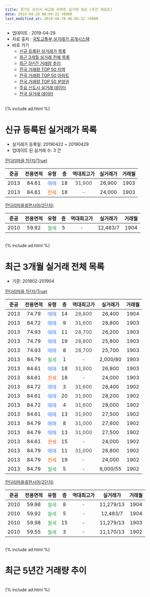 ```yaml
---
title: 경기도 오산시 세교동 아파트 실거래 정보 (주간 레포트)
date: 2019-04-29 06:04:22 +0900
last_modified_at: 2019-04-29 06:04:22 +0900
---
```


* 업데이트 : 2019-04-29
* 자료 출처 : [국토교통부 실거래가 공개시스템](http://rt.molit.go.kr)
* 바로 가기
    * [신규 등록된 실거래가 목록](#신규-등록된-실거래가-목록)
    * [최근 3개월 실거래 전체 목록](#최근-3개월-실거래-전체-목록)
    * [최근 5년간 거래량 추이](#최근-5년간-거래량-추이)
    * [전국 거래량 TOP 50 지역](https://inasie.github.io/apt-trade-info/최근-3개월-전국에서-가장-거래가-많이-발생한-지역)
    * [전국 거래량 TOP 50 아파트](https://inasie.github.io/apt-trade-info/최근-3개월-전국에서-가장-거래가-많이-발생한-아파트)
    * [전국 거래량 TOP 50 분양권](https://inasie.github.io/apt-trade-info/최근-3개월-전국에서-가장-거래가-많이-발생한-분양권)
    * [주요 신도시 실거래 데이터](https://inasie.github.io/apt-trade-info/주요-신도시)
    * [전국 실거래 데이터](https://inasie.github.io/apt-trade-info/전국)
<br>
{% include ad.html %}
<br>

# 신규 등록된 실거래가 목록
* 실거래가 등록일: 20190422 ~ 20190429
* 업데이트 된 실거래 수: 3 건


[잔다리마을 1단지(True)](https://search.naver.com/search.naver?query=%EA%B2%BD%EA%B8%B0%EB%8F%84+%EC%98%A4%EC%82%B0%EC%8B%9C+%EC%84%B8%EA%B5%90%EB%8F%99+%EC%9E%94%EB%8B%A4%EB%A6%AC%EB%A7%88%EC%9D%84+1%EB%8B%A8%EC%A7%80%28True%29)

|준공|전용면적|유형|층|역대최고가|실거래가|거래월|
|:---:|:---:|:---:|:---:|:---:|:---:|:---:|
|2013|84.61|<span style="color:#4285f3">매매</span>|18|<span style="color:#444444">31,900</span>|26,900|1903|
|2013|84.61|<span style="color:#ff5a00">전세</span>|18|<span style="color:#444444">-</span>|24,000|1903|

[잔다리마을휴먼시아(2단지)](https://search.naver.com/search.naver?query=%EA%B2%BD%EA%B8%B0%EB%8F%84+%EC%98%A4%EC%82%B0%EC%8B%9C+%EC%84%B8%EA%B5%90%EB%8F%99+%EC%9E%94%EB%8B%A4%EB%A6%AC%EB%A7%88%EC%9D%84%ED%9C%B4%EB%A8%BC%EC%8B%9C%EC%95%84%282%EB%8B%A8%EC%A7%80%29)

|준공|전용면적|유형|층|역대최고가|실거래가|거래월|
|:---:|:---:|:---:|:---:|:---:|:---:|:---:|
|2010|59.92|<span style="color:#34a853">월세</span>|5|<span style="color:#444444">-</span>|12,483/7|1904|


<br>
{% include ad.html %}
<br>

# 최근 3개월 실거래 전체 목록
* 기준: 201902-201904


[잔다리마을 1단지(True)](https://search.naver.com/search.naver?query=%EA%B2%BD%EA%B8%B0%EB%8F%84+%EC%98%A4%EC%82%B0%EC%8B%9C+%EC%84%B8%EA%B5%90%EB%8F%99+%EC%9E%94%EB%8B%A4%EB%A6%AC%EB%A7%88%EC%9D%84+1%EB%8B%A8%EC%A7%80%28True%29)

|준공|전용면적|유형|층|역대최고가|실거래가|거래월|
|:---:|:---:|:---:|:---:|:---:|:---:|:---:|
|2013|74.79|<span style="color:#4285f3">매매</span>|14|<span style="color:#444444">28,800</span>|26,400|1904|
|2013|84.72|<span style="color:#4285f3">매매</span>|9|<span style="color:#444444">31,600</span>|28,800|1903|
|2013|74.93|<span style="color:#4285f3">매매</span>|11|<span style="color:#444444">28,700</span>|26,200|1903|
|2013|74.79|<span style="color:#4285f3">매매</span>|19|<span style="color:#444444">28,800</span>|25,800|1903|
|2013|74.93|<span style="color:#4285f3">매매</span>|8|<span style="color:#444444">28,700</span>|25,700|1903|
|2013|84.79|<span style="color:#34a853">월세</span>|1|<span style="color:#444444">-</span>|2,000/80|1903|
|2013|84.61|<span style="color:#4285f3">매매</span>|18|<span style="color:#444444">31,900</span>|26,900|1903|
|2013|84.61|<span style="color:#ff5a00">전세</span>|18|<span style="color:#444444">-</span>|24,000|1903|
|2013|84.72|<span style="color:#4285f3">매매</span>|3|<span style="color:#444444">31,600</span>|28,400|1902|
|2013|84.61|<span style="color:#4285f3">매매</span>|20|<span style="color:#444444">31,900</span>|28,200|1902|
|2013|84.72|<span style="color:#4285f3">매매</span>|4|<span style="color:#444444">31,600</span>|28,000|1902|
|2013|84.61|<span style="color:#4285f3">매매</span>|13|<span style="color:#444444">31,900</span>|27,500|1902|
|2013|84.79|<span style="color:#4285f3">매매</span>|8|<span style="color:#444444">31,000</span>|27,600|1902|
|2013|84.79|<span style="color:#4285f3">매매</span>|13|<span style="color:#444444">31,000</span>|27,500|1902|
|2013|84.61|<span style="color:#ff5a00">전세</span>|15|<span style="color:#444444">-</span>|24,000|1902|
|2013|84.79|<span style="color:#4285f3">매매</span>|11|<span style="color:#444444">31,000</span>|26,800|1902|
|2013|84.79|<span style="color:#ff5a00">전세</span>|19|<span style="color:#444444">-</span>|24,000|1902|
|2013|84.79|<span style="color:#34a853">월세</span>|5|<span style="color:#444444">-</span>|8,000/55|1902|

[잔다리마을휴먼시아(2단지)](https://search.naver.com/search.naver?query=%EA%B2%BD%EA%B8%B0%EB%8F%84+%EC%98%A4%EC%82%B0%EC%8B%9C+%EC%84%B8%EA%B5%90%EB%8F%99+%EC%9E%94%EB%8B%A4%EB%A6%AC%EB%A7%88%EC%9D%84%ED%9C%B4%EB%A8%BC%EC%8B%9C%EC%95%84%282%EB%8B%A8%EC%A7%80%29)

|준공|전용면적|유형|층|역대최고가|실거래가|거래월|
|:---:|:---:|:---:|:---:|:---:|:---:|:---:|
|2010|59.98|<span style="color:#34a853">월세</span>|8|<span style="color:#444444">-</span>|11,279/13|1904|
|2010|59.92|<span style="color:#34a853">월세</span>|5|<span style="color:#444444">-</span>|12,483/7|1904|
|2010|59.98|<span style="color:#34a853">월세</span>|15|<span style="color:#444444">-</span>|11,279/13|1903|
|2010|59.55|<span style="color:#34a853">월세</span>|3|<span style="color:#444444">-</span>|11,170/13|1902|


<br>
{% include ad.html %}
<br>

# 최근 5년간 거래량 추이


<div style="width:100%;">
    <canvas id="deal_progress" height="200"></canvas>
</div>

<script>
new Chart(document.getElementById("deal_progress"), {
    type: 'line',
    data: {
        labels: ['201404','201405','201406','201407','201408','201409','201410','201411','201412','201501','201502','201503','201504','201505','201506','201507','201508','201509','201510','201511','201512','201601','201602','201603','201604','201605','201606','201607','201608','201609','201610','201611','201612','201701','201702','201703','201704','201705','201706','201707','201708','201709','201710','201711','201712','201801','201802','201803','201804','201805','201806','201807','201808','201809','201810','201811','201812','201901','201902','201903','201904'],
        datasets: [{
            label: '매매',
            pointRadius: 1,
            data: [3, 3, 3, 2, 4, 5, 7, 5, 3, 4, 2, 6, 6, 11, 7, 8, 1, 5, 7, 3, 1, 1, 3, 6, 11, 6, 7, 5, 7, 13, 8, 4, 4, 2, 3, 3, 1, 9, 10, 6, 3, 9, 4, 2, 3, 4, 5, 7, 3, 2, 8, 2, 11, 6, 6, 10, 5, 8, 7, 5, 1],
            borderColor: "rgba(255, 201, 14, 1)",
            backgroundColor: "rgba(255, 201, 14, 0.5)",
            fill: false,
            lineTension: 0
        },{
            label: '전월세',
            pointRadius: 1,
            data: [2, 4, 3, 32, 8, 4, 2, 5, 9, 2, 3, 5, 3, 6, 12, 14, 16, 8, 3, 4, 17, 5, 6, 4, 5, 1, 1, 38, 3, 3, 6, 1, 4, 6, 8, 4, 4, 4, 5, 16, 6, 8, 6, 3, 14, 27, 16, 5, 3, 5, 7, 19, 54, 16, 5, 4, 5, 8, 4, 3, 2],
            borderColor: "rgba(0, 141, 185, 1)",
            backgroundColor: "rgba(0, 141, 185, 0.5)",
            fill: false,
            lineTension: 0
        }
        ]
    },
    options: {
        responsive: true,
        title: {
            display: false
        },
        tooltips: {
            mode: 'index',
            intersect: false
        },
        hover: {
            mode: 'nearest',
            intersect: true
        },
        scales: {
            xAxes: [{
                display: true,
                scaleLabel: {
                    display: true,
                    labelString: '년/월'
                }
            }],
            yAxes: [{
                display: true,
                ticks: {
                    suggestedMin: 0,
                },
                scaleLabel: {
                    display: true,
                    labelString: '실거래 수'
                }
            }]
        }
    }
});

</script>


<br>
{% include ad.html %}
<br>

